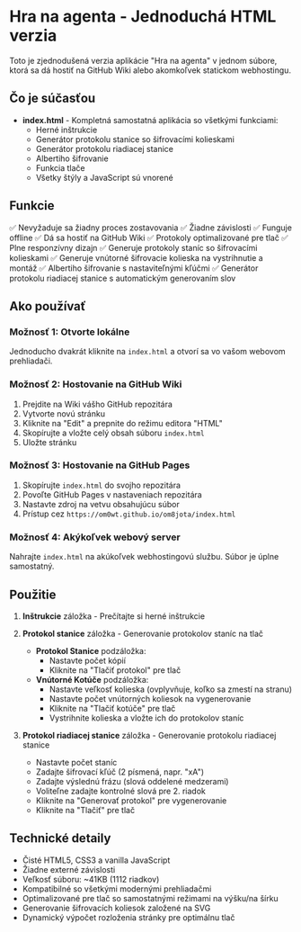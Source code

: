 # Hra na agenta - Jednoduchá HTML verzia

Toto je zjednodušená verzia aplikácie "Hra na agenta" v jednom súbore, ktorá sa dá hostiť na GitHub Wiki alebo akomkoľvek statickom webhostingu.

## Čo je súčasťou

- **index.html** - Kompletná samostatná aplikácia so všetkými funkciami:
  - Herné inštrukcie
  - Generátor protokolu stanice so šifrovacími kolieskami
  - Generátor protokolu riadiacej stanice
  - Albertiho šifrovanie
  - Funkcia tlače
  - Všetky štýly a JavaScript sú vnorené

## Funkcie

✅ Nevyžaduje sa žiadny proces zostavovania
✅ Žiadne závislosti
✅ Funguje offline
✅ Dá sa hostiť na GitHub Wiki
✅ Protokoly optimalizované pre tlač
✅ Plne responzívny dizajn
✅ Generuje protokoly staníc so šifrovacími kolieskami
✅ Generuje vnútorné šifrovacie kolieska na vystrihnutie a montáž
✅ Albertiho šifrovanie s nastaviteľnými kľúčmi
✅ Generátor protokolu riadiacej stanice s automatickým generovaním slov

## Ako používať

### Možnosť 1: Otvorte lokálne
Jednoducho dvakrát kliknite na `index.html` a otvorí sa vo vašom webovom prehliadači.

### Možnosť 2: Hostovanie na GitHub Wiki

1. Prejdite na Wiki vášho GitHub repozitára
2. Vytvorte novú stránku
3. Kliknite na "Edit" a prepnite do režimu editora "HTML"
4. Skopírujte a vložte celý obsah súboru `index.html`
5. Uložte stránku

### Možnosť 3: Hostovanie na GitHub Pages

1. Skopírujte `index.html` do svojho repozitára
2. Povoľte GitHub Pages v nastaveniach repozitára
3. Nastavte zdroj na vetvu obsahujúcu súbor
4. Prístup cez `https://om0wt.github.io/om8jota/index.html`

### Možnosť 4: Akýkoľvek webový server

Nahrajte `index.html` na akúkoľvek webhostingovú službu. Súbor je úplne samostatný.

## Použitie

1. **Inštrukcie** záložka - Prečítajte si herné inštrukcie

2. **Protokol stanice** záložka - Generovanie protokolov staníc na tlač
   - **Protokol Stanice** podzáložka:
     - Nastavte počet kópií
     - Kliknite na "Tlačiť protokol" pre tlač
   - **Vnútorné Kotúče** podzáložka:
     - Nastavte veľkosť kolieska (ovplyvňuje, koľko sa zmestí na stranu)
     - Nastavte počet vnútorných koliesok na vygenerovanie
     - Kliknite na "Tlačiť kotúče" pre tlač
     - Vystrihnite kolieska a vložte ich do protokolov staníc

3. **Protokol riadiacej stanice** záložka - Generovanie protokolu riadiacej stanice
   - Nastavte počet staníc
   - Zadajte šifrovací kľúč (2 písmená, napr. "xA")
   - Zadajte výslednú frázu (slová oddelené medzerami)
   - Voliteľne zadajte kontrolné slová pre 2. riadok
   - Kliknite na "Generovať protokol" pre vygenerovanie
   - Kliknite na "Tlačiť" pre tlač

## Technické detaily

- Čisté HTML5, CSS3 a vanilla JavaScript
- Žiadne externé závislosti
- Veľkosť súboru: ~41KB (1112 riadkov)
- Kompatibilné so všetkými modernými prehliadačmi
- Optimalizované pre tlač so samostatnými režimami na výšku/na šírku
- Generovanie šifrovacích koliesok založené na SVG
- Dynamický výpočet rozloženia stránky pre optimálnu tlač

